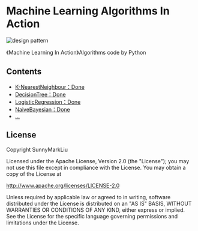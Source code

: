 # Machine Learning Algorithms In Action
![design pattern](http://s.qdcdn.com/cl/10190280,800,450.jpg)

《Machine Learning In Action》Algorithms code by Python

## Contents
* [K-NearestNeighbour：Done](https://github.com/SunnyMarkLiu/Machine_Learning_In_Action_Algorithms/tree/master/K-NearestNeighbour)
* [DecisionTree：Done](https://github.com/SunnyMarkLiu/Machine_Learning_In_Action_Algorithms/tree/master/DecisionTree)
* [LogisticRegression：Done](https://github.com/SunnyMarkLiu/Machine_Learning_In_Action_Algorithms/tree/master/LogisticRegression)
* [ NaiveBayesian：Done](https://github.com/SunnyMarkLiu/Machine_Learning_In_Action_Algorithms/tree/master/NaiveBayesian)
* [ ...](https://www.github.com)

## License
Copyright SunnyMarkLiu

Licensed under the Apache License, Version 2.0 (the "License");
you may not use this file except in compliance with the License.
You may obtain a copy of the License at

http://www.apache.org/licenses/LICENSE-2.0

Unless required by applicable law or agreed to in writing, software
distributed under the License is distributed on an "AS IS" BASIS,
WITHOUT WARRANTIES OR CONDITIONS OF ANY KIND, either express or implied.
See the License for the specific language governing permissions and
limitations under the License.

